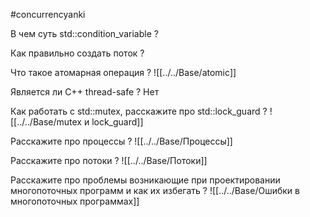 #concurrencyanki

В чем суть std::condition_variable
?

Как правильно создать поток
?

Что такое атомарная операция
?
![[../../Base/atomic]]

Является ли C++ thread-safe
?
Нет

Как работать с std::mutex, расскажите про std::lock_guard
?
![[../../Base/mutex и lock_guard]]

Расскажите про процессы
?
![[../../Base/Процессы]]

Расскажите про потоки
?
![[../../Base/Потоки]]

Расскажите про проблемы возникающие при проектировании многопоточных программ и как их избегать
?
![[../../Base/Ошибки в многопоточных программах]]

